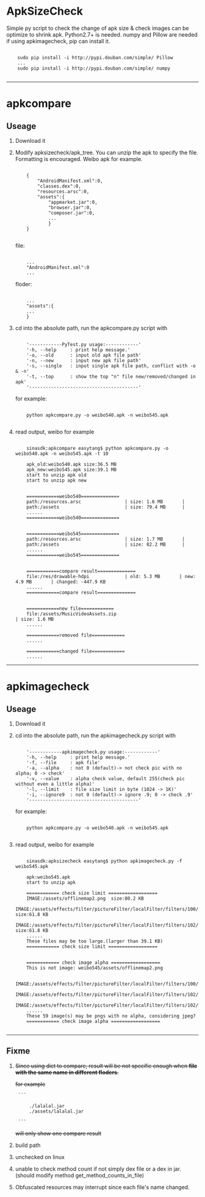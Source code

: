# ApkSizeCheck
Simple py script to check the change of apk size & check images can be optimize to shrink apk.
Python2.7+ is needed.
numpy and Pillow are needed if using apkimagecheck, pip can install it.

```

    sudo pip install -i http://pypi.douban.com/simple/ Pillow
    ...
    sudo pip install -i http://pypi.douban.com/simple/ numpy
    

```

-----
# apkcompare
## Useage
1. Download it
2. Modify apksizecheck/apk_tree. You can unzip the apk to specify the file. Formatting is encouraged. Weibo apk for example.
    
    ```
    
        {
            "AndroidManifest.xml":0,
            "classes.dex":0,
            "resources.arsc":0,
            "assets":{
                "appmarket.jar":0,
                "browser.jar":0,
                "composer.jar":0,
                ...
                }
        }
        
    ```

    file: 
        
    ```
    
        ...
        "AndroidManifest.xml":0
        ...
    
    ```
        
    floder:
        
    ```
    
        ...
        "assets":{
        ...
        }   

    ```
   
3. cd into the absolute path, run the apkcompare.py script with 
    
    ```
    
        '------------PyTest.py usage:------------'
        '-h, --help     : print help message.'
        '-o, --old      : input old apk file path'
        '-n, --new      : input new apk file path'
        '-s, --single   : input single apk file path, conflict with -o & -n'
        '-t, --top      : show the top "n" file new/removed/changed in apk'
        '----------------------------------------'
 
    ```
    
    for example:
    
    ```
    
        python apkcompare.py -o weibo540.apk -n weibo545.apk
        
    
    ```

4. read output, weibo for example
    
    ```
    
        sinasdk:apkcompare easytang$ python apkcompare.py -o weibo540.apk -n weibo545.apk -t 10
        
        apk_old:weibo540.apk size:36.5 MB
        apk_new:weibo545.apk size:39.1 MB
        start to unzip apk old
        start to unzip apk new
        
        
        ============weibo540==============
        path:/resources.arsc                | size: 1.6 MB       |
        path:/assets                        | size: 79.4 MB      |
        ......
        ============weibo540==============
        
        
        ============weibo545==============
        path:/resources.arsc                | size: 1.7 MB       |
        path:/assets                        | size: 82.2 MB      |
        ......
        ============weibo545==============
        
        
        ============compare result==============
        file:/res/drawable-hdpi             | old: 5.3 MB       | new: 4.9 MB       | changed: -447.9 KB   
        ......
        ============compare result==============
        
        
        ============new file============
        file:/assets/MusicVideoAssets.zip                                 | size: 1.6 MB
        ......
        
        ============removed file============
        ......
                
        ============changed file============
        ......
    
    ```

-----
# apkimagecheck
## Useage
1. Download it
2. cd into the absolute path, run the apkimagecheck.py script with 
    
    ```
    
        '------------apkimagecheck.py usage:------------'
        '-h, --help     : print help message.'
        '-f, --file     : apk file'
        '-a, --alpha    : not 0 (default)-> not check pic with no alpha; 0 -> check'
        '-v, --value    : alpha check value, default 255(check pic without even a little alpha)'
        '-l, --limit    : file size limit in byte (1024 -> 1K)'
        '-i, --ignore9  : not 0 (default)-> ignore .9; 0 -> check .9'
        '----------------------------------------'
    
    ```
    
    for example:
    
    ```
    
        python apkcompare.py -o weibo540.apk -n weibo545.apk
        
    
    ```
3. read output, weibo for example

    ```
    
        sinasdk:apksizecheck easytang$ python apkimagecheck.py -f weibo545.apk
        
        apk:weibo545.apk
        start to unzip apk
        
        ============ check size limit ==================
        IMAGE:/assets/offlinemap2.png  size:80.2 KB
        IMAGE:/assets/effects/filter/pictureFilter/localFilter/filters/100/filter_icon.png  size:61.8 KB
        IMAGE:/assets/effects/filter/pictureFilter/localFilter/filters/102/filter_icon.png  size:61.8 KB
        ......
        These files may be too large.(larger than 39.1 KB)
        ============ check size limit ==================
        
        
        ============ check image alpha ==================
        This is not image: weibo545/assets/offlinemap2.png
        
        IMAGE:/assets/effects/filter/pictureFilter/localFilter/filters/100/filter_icon.png
        IMAGE:/assets/effects/filter/pictureFilter/localFilter/filters/102/amber.png
        IMAGE:/assets/effects/filter/pictureFilter/localFilter/filters/102/amber_adjust.png
        ......
        These 59 image(s) may be pngs with no alpha, considering jpeg?
        ============ check image alpha ==================
        
    
    ```

-----
## Fixme
1. 
    <s> Since using dict to compare, result will be not specific enough when **file with the same name in different floders**. </s>
    
    <s> for example </s>
        
        ```
        
            ./lalalal.jar
            ./assets/lalalal.jar
        
        ```
        
    <s> will only show one compare result </s>
2. build path
3. unchecked on linux
4. unable to check method count if not simply dex file or a dex in jar. (should modify method get_method_counts_in_file)
5. Obfuscated resources may interrupt since each file's name changed.
